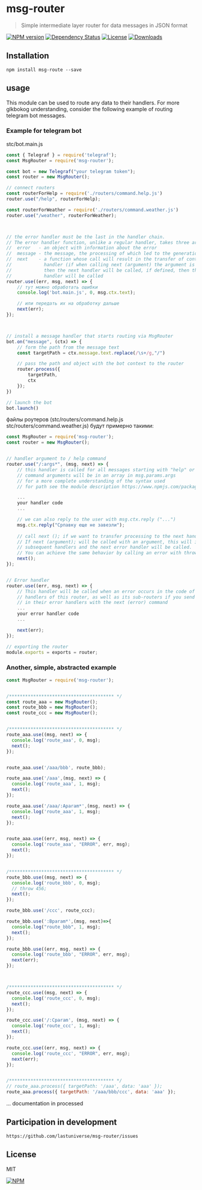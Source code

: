 # msg-router
> Simple intermediate layer router for data messages in JSON format

[![NPM version][npm-image]][npm-url]
[![Dependency Status][david-image]][david-url]
[![License][license-image]][license-url]
[![Downloads][downloads-image]][downloads-url]

## Installation

```
npm install msg-route --save
```

## usage
This module can be used to route any data to their handlers. For more glkbokog understanding, consider the following example of routing telegram bot messages.


### Eхample for telegram bot

stc/bot.main.js
```javascript
const { Telegraf } = require('telegraf');
const MsgRouter = require('msg-router');

const bot = new Telegraf("your telegram token");
const router = new MsgRouter();

// connect routers
const routerForHelp = require('./routers/command.help.js')
router.use("/help", routerForHelp);

const routerForWeather = require('./routers/command.weather.js')
router.use("/weather", routerForWeather);



// the error handler must be the last in the handler chain. 
// The error handler function, unlike a regular handler, takes three arguments:
//  error   - an object with information about the error
//  message - the message, the processing of which led to the generation of an exception
//  next    - a function whose call will result in the transfer of control to the next 
//            handler (if when calling next (argument) the argument is not defined, 
//            then the next handler will be called, if defined, then the next error 
//            handler will be called
router.use((err, msg, next) => {
    // тут можно обработать ошибки
    console.log('bot.main.js', 0, msg.ctx.text);

    // или передать их на обработку дальше
    next(err);
});



// install a message handler that starts routing via MsgRouter
bot.on("message", (ctx) => {
    // form the path from the message text
    const targetPath = ctx.message.text.replace(/\s+/g,"/")

    // pass the path and object with the bot context to the router
    router.process({
        targetPath, 
        ctx
    });
})

// launch the bot
bot.launch()

```


файлы роутеров (stc/routers/command.help.js stc/routers/command.weather.js) будут примерно такими:
```javascript
const MsgRouter = require('msg-router');
const router = new MsgRouter();


// handler argument to / help command
router.use("/:args*", (msg, next) => {
    // this handler is called for all messages starting with "help" or "/help"
    // command arguments will be in an array in msg.params.args
    // for a more complete understanding of the syntax used 
    // for path see the module description https://www.npmjs.com/package/path-to-regex

    ...
    your handler code
    ... 

    // we can also reply to the user with msg.ctx.reply ("...")
    msg.ctx.reply("Српавку еще не завезли");
    
    // call next (); if we want to transfer processing to the next handlers. 
    // If next (argument); will be called with an argument, this will ignore
    // subsequent handlers and the next error handler will be called.
    // You can achieve the same behavior by calling an error with throw
    next();
});


// Error handler
router.use((err, msg, next) => {
    // This handler will be called when an error occurs in the code of the previous 
    // handlers of this router, as well as its sub-routers if you send an error 
    // in their error handlers with the next (error) command
    ...
    your error handler code
    ... 

    next(err);
});

// exporting the router
module.exports = exports = router;
```




### Another, simple, abstracted example
```javascript
const MsgRouter = require('msg-router');


/*************************************** */
const route_aaa = new MsgRouter();
const route_bbb = new MsgRouter();
const route_ccc = new MsgRouter();


/*************************************** */
route_aaa.use((msg, next) => {
  console.log('route_aaa', 0, msg);
  next();
});


route_aaa.use('/aaa/bbb', route_bbb);

route_aaa.use('/aaa',(msg, next) => {
  console.log('route_aaa', 1, msg);
  next();
});

route_aaa.use('/aaa/:Aparam*',(msg, next) => {
  console.log('route_aaa', 1, msg);
  next();
});


route_aaa.use((err, msg, next) => {
  console.log('route_aaa', "ERROR", err, msg);
  next();
});


/*************************************** */
route_bbb.use((msg, next) => {
  console.log('route_bbb', 0, msg);
  // throw 456;
  next();
});

route_bbb.use('/ccc', route_ccc);

route_bbb.use(':Bparam*',(msg, next)=>{
  console.log("route_bbb", 1, msg);
  next();
});

route_bbb.use((err, msg, next) => {
  console.log('route_bbb', "ERROR", err, msg);
  next(err);
});



/*************************************** */
route_ccc.use((msg, next) => {
  console.log('route_ccc', 0, msg);
  next();
});

route_ccc.use('/:Cparam', (msg, next) => {
  console.log('route_ccc', 1, msg);
  next();
});

route_ccc.use((err, msg, next) => {
  console.log('route_ccc', "ERROR", err, msg);
  next(err);
});


/*************************************** */
// route_aaa.process({ targetPath: '/aaa', data: 'aaa' });
route_aaa.process({ targetPath: '/aaa/bbb/ccc', data: 'aaa' });
```

... documentation in processed


## Participation in development
```
https://github.com/lastuniverse/msg-router/issues
```
## License

MIT

[![NPM](https://nodei.co/npm/msg-router.png?downloads=true&downloadRank=true&stars=true)](https://nodei.co/npm/msg-router/)

[npm-image]: https://img.shields.io/npm/v/msg-router.svg?style=flat
[npm-url]: https://npmjs.org/package/msg-router
[david-image]: http://img.shields.io/david/lastuniverse/msg-router.svg?style=flat
[david-url]: https://david-dm.org/lastuniverse/msg-router
[license-image]: http://img.shields.io/npm/l/msg-router.svg?style=flat
[license-url]: LICENSE
[downloads-image]: http://img.shields.io/npm/dm/msg-router.svg?style=flat
[downloads-url]: https://npmjs.org/package/msg-router
